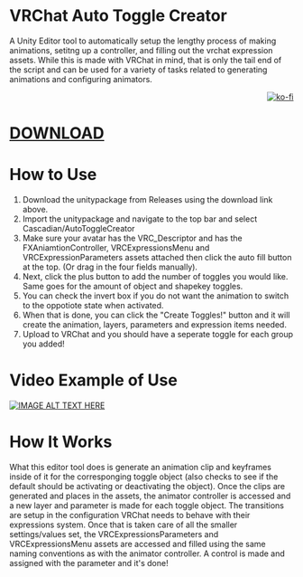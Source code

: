 # VRChat Auto Toggle Creator
A Unity Editor tool to automatically setup the lengthy process of making animations, setitng up a controller, and filling out the vrchat expression assets.
While this is made with VRChat in mind, that is only the tail end of the script and can be used for a variety of tasks related to generating animations and configuring animators.<p align="right">[![ko-fi](https://ko-fi.com/img/githubbutton_sm.svg)](https://ko-fi.com/N4N06S00V)</p>


# [DOWNLOAD](https://github.com/CascadianWorks/VRC-Auto-Toggle-Creator/releases)

# How to Use
1. Download the unitypackage from Releases using the download link above.
2. Import the unitypackage and navigate to the top bar and select Cascadian/AutoToggleCreator
4. Make sure your avatar has the VRC_Descriptor and has the FXAniamtionController, VRCExpressionsMenu and VRCExpressionParameters assets attached then click the auto fill button at the top. (Or drag in the four fields manually).
5. Next, click the plus button to add the number of toggles you would like. Same goes for the amount of object and shapekey toggles.
6. You can check the invert box if you do not want the animation to switch to the oppotiote state when activated.
7. When that is done, you can click the "Create Toggles!" button and it will create the animation, layers, parameters and expression items needed.
8. Upload to VRChat and you should have a seperate toggle for each group you added!

# Video Example of Use
[![IMAGE ALT TEXT HERE](https://img.youtube.com/vi/eJPPL6mFMuk/0.jpg)](https://youtu.be/eJPPL6mFMuk
)

# How It Works
What this editor tool does is generate an animation clip and keyframes inside of it for the corresponging toggle object (also checks to see if the default should be activating or deactivating the object). Once the clips are generated and places in the assets, the animator controller is accessed and a new layer and parameter is made for each toggle object. The transitions are setup in the configuration VRChat needs to behave with their expressions system. Once that is taken care of all the smaller settings/values set, the VRCExpressionsParameters and VRCExpressionsMenu assets are accessed and filled using the same naming conventions as with the animator controller. A control is made and assigned with the parameter and it's done!
